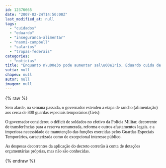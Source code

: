 ```yaml
---
id: 12376665
date: "2007-02-24T14:50:00Z"
last_modified_at: null
tags:
  - "cuidados"
  - "eduardo"
  - "inseguranca-alimentar"
  - "naomi-campbell"
  - "salarios"
  - "tropas-federais"
categories:
  - "noticias"
title: "Enquanto n\u00e3o pode aumentar sal\u00e1rio, Eduardo cuida de alimentar a tropa"
sutia: null
chapeu: null
autor: null
imagem: null
---
```

{% raw %}
<p><P><FONT face=Verdana>Sem alarde, na semana passada, o governador estendeu a etapa de rancho (alimentação) aos cerca de 800 guardas especiais temporários (Gets)</FONT></P></p>
<p><P><FONT face=Verdana>O governador considerou o déficit de soldados no efetivo da Polícia Militar, decorrente de transferências para a reserva remunerada, reforma e outros afastamentos legais, e a imperiosa necessidade de manutenção das funções exercidas pelos Guardas Especiais Temporários, caracterizada como de excepcional interesse público.</FONT></P></p>
<p><P><FONT face=Verdana>As despesas decorrentes da aplicação do decreto correrão à conta de dotações orçamentárias próprias, mas não são conhecidas. </FONT></P> </p>
{% endraw %}